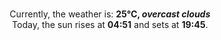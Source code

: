 <p  align="center"><br/>Currently, the weather is: <b> 25°C, <i>overcast clouds</i></b></br>Today, the sun rises at <b>04:51</b> and sets at <b>19:45</b>.</p>